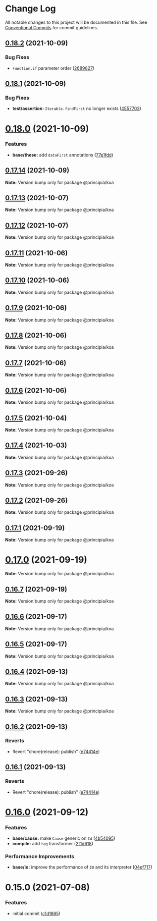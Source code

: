 # Change Log

All notable changes to this project will be documented in this file.
See [Conventional Commits](https://conventionalcommits.org) for commit guidelines.

## [0.18.2](https://github.com/0x706b/principia.ts/compare/@principia/koa@0.18.1...@principia/koa@0.18.2) (2021-10-09)


### Bug Fixes

* `Function.if` parameter order ([2689827](https://github.com/0x706b/principia.ts/commit/2689827e45e3cb1a15d7fe16e6553c756a0c53fe))





## [0.18.1](https://github.com/0x706b/principia.ts/compare/@principia/koa@0.18.0...@principia/koa@0.18.1) (2021-10-09)


### Bug Fixes

* **test/assertion:** `Iterable.findFirst` no longer exists ([4557703](https://github.com/0x706b/principia.ts/commit/45577031d470df43abb922081e805458e1f97544))





# [0.18.0](https://github.com/0x706b/principia.ts/compare/@principia/koa@0.17.14...@principia/koa@0.18.0) (2021-10-09)


### Features

* **base/these:** add `dataFirst` annotations ([77e1fdd](https://github.com/0x706b/principia.ts/commit/77e1fdda4d4d4e7a2542bde78655589597441d50))





## [0.17.14](https://github.com/0x706b/principia.ts/compare/@principia/koa@0.17.13...@principia/koa@0.17.14) (2021-10-09)

**Note:** Version bump only for package @principia/koa





## [0.17.13](https://github.com/0x706b/principia.ts/compare/@principia/koa@0.17.12...@principia/koa@0.17.13) (2021-10-07)

**Note:** Version bump only for package @principia/koa





## [0.17.12](https://github.com/0x706b/principia.ts/compare/@principia/koa@0.17.11...@principia/koa@0.17.12) (2021-10-07)

**Note:** Version bump only for package @principia/koa





## [0.17.11](https://github.com/0x706b/principia.ts/compare/@principia/koa@0.17.10...@principia/koa@0.17.11) (2021-10-06)

**Note:** Version bump only for package @principia/koa





## [0.17.10](https://github.com/0x706b/principia.ts/compare/@principia/koa@0.17.9...@principia/koa@0.17.10) (2021-10-06)

**Note:** Version bump only for package @principia/koa





## [0.17.9](https://github.com/0x706b/principia.ts/compare/@principia/koa@0.17.8...@principia/koa@0.17.9) (2021-10-06)

**Note:** Version bump only for package @principia/koa





## [0.17.8](https://github.com/0x706b/principia.ts/compare/@principia/koa@0.17.7...@principia/koa@0.17.8) (2021-10-06)

**Note:** Version bump only for package @principia/koa





## [0.17.7](https://github.com/0x706b/principia.ts/compare/@principia/koa@0.17.6...@principia/koa@0.17.7) (2021-10-06)

**Note:** Version bump only for package @principia/koa





## [0.17.6](https://github.com/0x706b/principia.ts/compare/@principia/koa@0.17.5...@principia/koa@0.17.6) (2021-10-06)

**Note:** Version bump only for package @principia/koa





## [0.17.5](https://github.com/0x706b/principia.ts/compare/@principia/koa@0.17.4...@principia/koa@0.17.5) (2021-10-04)

**Note:** Version bump only for package @principia/koa





## [0.17.4](https://github.com/0x706b/principia.ts/compare/@principia/koa@0.17.3...@principia/koa@0.17.4) (2021-10-03)

**Note:** Version bump only for package @principia/koa





## [0.17.3](https://github.com/0x706b/principia.ts/compare/@principia/koa@0.17.2...@principia/koa@0.17.3) (2021-09-26)

**Note:** Version bump only for package @principia/koa





## [0.17.2](https://github.com/0x706b/principia.ts/compare/@principia/koa@0.17.1...@principia/koa@0.17.2) (2021-09-26)

**Note:** Version bump only for package @principia/koa





## [0.17.1](https://github.com/0x706b/principia.ts/compare/@principia/koa@0.17.0...@principia/koa@0.17.1) (2021-09-19)

**Note:** Version bump only for package @principia/koa





# [0.17.0](https://github.com/0x706b/principia.ts/compare/@principia/koa@0.16.7...@principia/koa@0.17.0) (2021-09-19)

**Note:** Version bump only for package @principia/koa





## [0.16.7](https://github.com/0x706b/principia.ts/compare/@principia/koa@0.16.6...@principia/koa@0.16.7) (2021-09-19)

**Note:** Version bump only for package @principia/koa





## [0.16.6](https://github.com/0x706b/principia.ts/compare/@principia/koa@0.16.5...@principia/koa@0.16.6) (2021-09-17)

**Note:** Version bump only for package @principia/koa





## [0.16.5](https://github.com/0x706b/principia.ts/compare/@principia/koa@0.16.4...@principia/koa@0.16.5) (2021-09-17)

**Note:** Version bump only for package @principia/koa





## [0.16.4](https://github.com/0x706b/principia.ts/compare/@principia/koa@0.16.3...@principia/koa@0.16.4) (2021-09-13)

**Note:** Version bump only for package @principia/koa





## [0.16.3](https://github.com/0x706b/principia.ts/compare/@principia/koa@0.16.2...@principia/koa@0.16.3) (2021-09-13)

**Note:** Version bump only for package @principia/koa





## [0.16.2](https://github.com/0x706b/principia.ts/compare/@principia/koa@0.16.1...@principia/koa@0.16.2) (2021-09-13)


### Reverts

* Revert "chore(release): publish" ([e74414e](https://github.com/0x706b/principia.ts/commit/e74414effa51392092770ecd542b55608dbb1201))





## [0.16.1](https://github.com/0x706b/principia.ts/compare/@principia/koa@0.16.1...@principia/koa@0.16.1) (2021-09-13)


### Reverts

* Revert "chore(release): publish" ([e74414e](https://github.com/0x706b/principia.ts/commit/e74414effa51392092770ecd542b55608dbb1201))





# [0.16.0](https://github.com/0x706b/principia.ts/compare/@principia/koa@0.15.0...@principia/koa@0.16.0) (2021-09-12)


### Features

* **base/cause:** make `Cause` generic on `Id` ([4b54095](https://github.com/0x706b/principia.ts/commit/4b5409595ffb7554c64a2982124258f44f4104e2))
* **compile:** add `tag` transformer ([2f1d618](https://github.com/0x706b/principia.ts/commit/2f1d6186a69804b169d7dc2eb96346d612fd3582))


### Performance Improvements

* **base/io:** improve the performance of `IO` and its interpreter ([04ef717](https://github.com/0x706b/principia.ts/commit/04ef717d293ba83cce4d49c21e6abd0848a81c75))





# 0.15.0 (2021-07-08)


### Features

* initial commit ([c1d1865](https://github.com/0x706b/principia.ts/commit/c1d1865d93b8c7762c4cdfa912360f467c0bae02))
